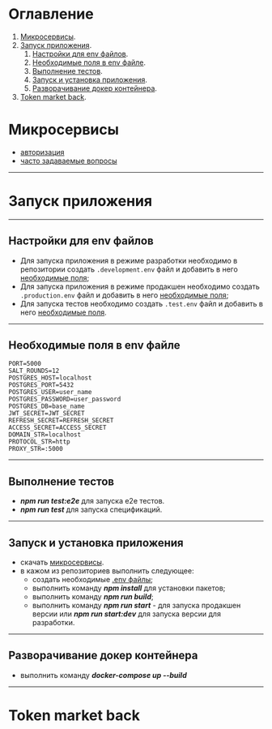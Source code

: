 # Оглавление
1. [Микросервисы](#Микросервисы).
2. [Запуск приложения](#Запуск-приложения).
    1. [Настройки для env файлов](#Настройки-для-env-файлов).
    2. [Необходимые поля в env файле](#Необходимые-поля-в-env-файле).
    3. [Выполнение тестов](#Выполнение-тестов).
    4. [Запуск и установка приложения](#Запуск-и-установка-приложения).
    5. [Разворачивание докер контейнера](#Разворачивание-докер-контейнера).
3. [Token market back](#Token-market-back).

# Микросервисы

- [авторизация](https://gitlab.com/universal5/auth)
- [часто задаваемые вопросы](https://gitlab.com/universal5/faq)
____
# Запуск приложения

____
## Настройки для env файлов

- Для запуска приложения в режиме разработки необходимо в репозитории создать `.development.env` файл и добавить в него [необходимые поля](#Необходимые-поля-в-env-файле);
- Для запуска приложения в режиме продакшен необходимо создать `.production.env` файл и добавить в него [необходимые поля](#Необходимые-поля-в-env-файле);
- Для запуска тестов необходимо создать `.test.env` файл и добавить в него [необходимые поля](#Необходимые-поля-в-env-файле).

____
## Необходимые поля в env файле

```
PORT=5000
SALT_ROUNDS=12
POSTGRES_HOST=localhost
POSTGRES_PORT=5432
POSTGRES_USER=user_name
POSTGRES_PASSWORD=user_password
POSTGRES_DB=base_name
JWT_SECRET=JWT_SECRET
REFRESH_SECRET=REFRESH_SECRET
ACCESS_SECRET=ACCESS_SECRET
DOMAIN_STR=localhost
PROTOCOL_STR=http
PROXY_STR=:5000
```

____
## Выполнение тестов

- ***npm run test:e2e*** для запуска e2e тестов.
- ***npm run test*** для запуска спецификаций.

____
## Запуск и установка приложения

- скачать [микросервисы](#Микросервисы).
- в кажом из репозиториев выполнить следующее:
    - создать необходимые [.env файлы](#Настройки-для-env-файлов);
    - выполнить команду ***npm install*** для установки пакетов;
    - выполнить команду ***npm run build***;
    - выполнить команду ***npm run start*** - для запуска продакшен версии или ***npm run start:dev*** для запуска версии для разработки.

____
## Разворачивание докер контейнера

- выполнить команду ***docker-compose up --build***

____
# Token market back
